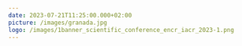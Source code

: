 ```yaml
---
date: 2023-07-21T11:25:00.000+02:00
picture: /images/granada.jpg
logo: /images/1banner_scientific_conference_encr_iacr_2023-1.png
---
```

